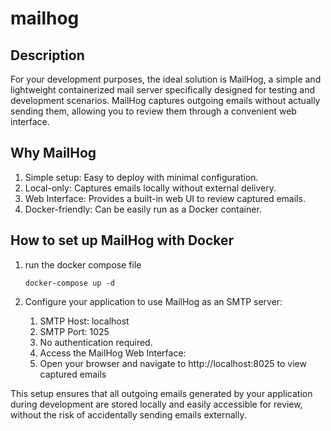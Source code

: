 # mailhog

## Description

For your development purposes, the ideal solution is MailHog, a simple and lightweight containerized mail server specifically designed for testing and development scenarios. MailHog captures outgoing emails without actually sending them, allowing you to review them through a convenient web interface.

## Why MailHog

1. Simple setup: Easy to deploy with minimal configuration.
2. Local-only: Captures emails locally without external delivery.
3. Web Interface: Provides a built-in web UI to review captured emails.
4. Docker-friendly: Can be easily run as a Docker container.

## How to set up MailHog with Docker

1. run the docker compose file

    ```shell
    docker-compose up -d
    ```

2. Configure your application to use MailHog as an SMTP server:
    1. SMTP Host: localhost
    2. SMTP Port: 1025
    3. No authentication required.
    4. Access the MailHog Web Interface:
    5. Open your browser and navigate to http://localhost:8025 to view captured emails

This setup ensures that all outgoing emails generated by your application during development are stored locally and easily accessible for review, without the risk of accidentally sending emails externally.
